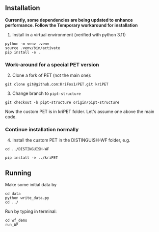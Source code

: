 ## Installation

**Currently, some dependencies are being updated to enhance performance. Follow the Temporary workaround for installation**
1. Install in a virtual environment (verified with python 3.11)
```
python -m venv .venv
source .venv/bin/activate
pip install -e .
```
### Work-around for a special PET version
2. Clone a fork of PET (not the main one): 
```
git clone git@github.com:KriFos1/PET.git kriPET
```
3. Change branch to `pipt-structure`
```
git checkout -b pipt-structure origin/pipt-structure
```

Now the custom PET is in kriPET folder. Let's assume one above the main code.
### Continue installation normally

4. Install the custom PET in the DISTINGUISH-WF folder, e.g.
```
cd ../DISTINGUISH-WF
```
```
pip install -e ../kriPET
```

## Running
Make some initial data by

```
cd data
python write_data.py
cd ../
```

Run by typing in terminal:

```
cd wf_demo
run_WF
```
